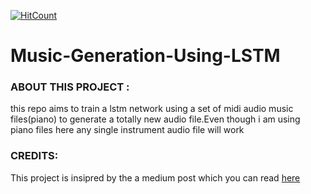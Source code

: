 [![HitCount](http://hits.dwyl.io/adibyte95/Music-Generation-Using-LSTM.svg)](http://hits.dwyl.io/adibyte95/Music-Generation-Using-LSTM)
# Music-Generation-Using-LSTM
<h3>ABOUT THIS PROJECT :</h3>
this repo aims to train a lstm network using a set of midi audio music files(piano) to generate a totally new audio file.Even though i am using piano files here any single instrument audio file will work<br/>

<h3>CREDITS: </h3>
This project is insipred by the a medium post which you can read  <a href = "https://towardsdatascience.com/how-to-generate-music-using-a-lstm-neural-network-in-keras-68786834d4c5">here</a>

